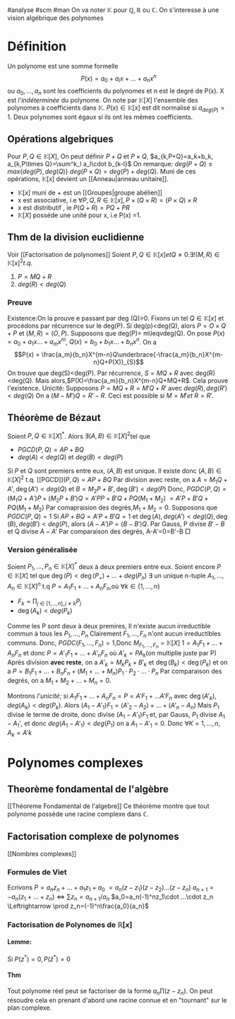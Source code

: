 #analyse #scm #man
On va noter $\mathbb{K}$ pour $\mathbb{Q},\mathbb{R}$ ou $\mathbb{C}$. On s'interesse à une vision algébrique des polynomes
# Définition
Un polynome est une somme formelle 
$$P(x)= a_0 + a_ix +...+a_nx^n$$
ou $a_0,...,a_n$ sont les coefficients du polynomes et n est le degré de P(x).
X est _l'indéterminée_ du polynome. On note par $\mathbb{K}[X]$ l'ensemble des polynomes à coefficients dans $\mathbb{K}$.
$P(x)\in \mathbb{K}[x]$ est dit normalisé si $a_{deg(P)}=1$. Deux polynomes sont égaux si ils ont les mêmes coefficients.
## Opérations algebriques
Pour $P,Q \in \mathbb{K}[X]$, On peut définir $P+Q$ et $P\times Q$, 
$a_{k,P+Q}=a_k+b_k, a_{k,P\times Q}=\sum^k_l a_l\cdot b_{k-l}$
On remarque:
$deg(P+Q)\leq max \lbrace deg(P),deg(Q) \rbrace$
$deg(P\times Q)= deg(P)+deg(Q)$.
Muni de ces opérations, $\mathbb{K}[x]$ devient un [[Anneau|anneau unitaire]].
- $\mathbb{K}[x]$ muni de + est un [[Groupes|groupe abélien]]
- x est associative, i.e $\forall P,Q,R \in \mathbb{K}[x], P\times(Q\times R)= (P\times Q)\times R$
- x est distributif
, ie $P(Q+R)= PQ+ PR$
- $\mathbb{K}[X]$ posséde une unité
 pour x, i.e P(x) =1. 
## Thm de la division euclidienne
Voir [[Factorisation de polynomes]]
Soient $P,Q \in \mathbb{K}[x] et Q \neq 0. \exists!(M,R)\in \mathbb{K}[x]^2 t.q.$
1. $P = MQ + R$
2. $deg(R)<deg(Q)$
### Preuve
Existence:On la prouve e passant par deg (Q)>0. Fixons un tel $Q \in \mathbb{K}[x]$  et procédons par récurrence sur le deg(P). Si deg(p)<deg(Q), alors $P = O\times Q+P$ et $(M,R)= (O,P)$.
Supposons que deg(P)= m\leqvdeg(Q). On pose $P(x)= a_0+a_1 x...+a_mx^m$, $Q(x)= b_0+b_1 x...+b_nx^n$. On a $$P(x) = \frac{a_m}{b_n}X^{m-n}Q\underbrace{-\frac{a_m}{b_n}X^{m-n}Q+P(X)}_{S}$$
On trouve que deg(S)<deg(P). Par récurrence, $S = MQ + R$ avec deg(R)<deg(Q). Mais alors,$P(X)=\frac{a_m}{b_n}X^{m-n}Q+MQ+R$. Cela prouve l'existence.
Unicité:
Supposons $P=MQ+R= M'Q + R'$ avec $deg(R), deg(R')< deg(Q)$ On a $(M-M')Q = R'-R.$ Ceci est possible si $M=M' et\ R = R'$.
## Théorème de Bézaut
Soient $P,Q \in \mathbb{K}[X]^*$. Alors $\exists(A,B)\in \mathbb{K}[X]^2$tel que 
- $PGCD(P,Q)= AP+BQ$
- $deg(A)<deg(Q)$ et $deg(B)<deg(P)$

Si $P$ et $Q$ sont premiers entre eux, $(A,B)$ est unique.
Il existe donc $(A,B)\in \mathbb{K}[X]^2$ t.q. [[PGCD]]$(P,Q)= AP + BQ$
Par division avec reste, on a $A = M_1Q + A',\deg(A')<deg(Q)$ et $B = M_2P + B',\deg(B')<deg(P)$
Donc, $PGDC(P,Q)=(M_1Q+A')P+(M_2P+B')Q= A'PP+B'Q+PQ(M_1+M_2)$
$=A'P+B'Q+PQ(M_1+M_2)$
Par comapraision des degrés,$M_1+M_2 =0$.
Supposons que $PGDC(P,Q)=1$
Si $AP+BQ=A'P+B'Q=1$ et $\deg(A),deg(A')<deg(Q),\deg(B),deg(B')<deg(P)$, alors $(A-A')P=(B-B')Q$. Par Gauss, P divise $B'-B$ et Q divise $A-A'$
Par comparaison des degrés, A-A'=0=B'-B
$\Box$
### Version généralisée
Soient $P_1,...,P_n\in \mathbb{K}[X]^*$ deux à deux premiers entre eux. Soient encore $P\in \mathbb{K}[X]$ tel que $\deg(P)<\deg(P_+)+...+deg(P_n)$
$\exists$ un unique n-tuple $A_1,...,A_n\in \mathbb{K}[X]^n$
t.q
$P= A_1F_1+...+A_nF_n,$où $\forall k \in \lbrace 1,...,n\rbrace$
- $F_k=\prod_{j\in[1,..,n],j\neq k}P_j$
- $\deg(A_k)<deg(P_k)$

Comme les P sont deux à deux premires, Il n'existe aucun irreductible commun à tous les $P_1,...,P_n$
Clairement $F_1,...,F_n$ n'ont aucun irreductibles communs.
Donc, $PGDC(F_1,...,F_n)=1$,Donc $M_{F_1,...,F_n}=\mathbb{K}[X]$
$1 =A_1F_1+...+A_nF_n$ 
et donc $P=A'_1F_1+...+A'_nF_n$ où $A'_k = PA_k$(on multiplie juste par P)
Après division __avec reste__, on a $A'_k=M_kP_k+B'_k$ et $\deg(B_k)<\deg(P_k)$ et on a 
$P =B_1F_1+...+B_nF_n+(M_1+...+M_n)P_1\cdot P_2\cdot ...\cdot P_n$
Par comparaison des degrés, on a $M_1+M_2+...+M_n= 0$.

Montrons _l'unicité_; si $A_1F_1+...+A_nF_n=P=A'F_1+...A'F_n$ avec $\deg(A'_k),deg(A_k)<deg(P_k)$.
Alors $(A_1-A'_1)F_1=(A'_2-A_2)+...+(A'_n-A_n)$ Mais $P_1$ divise le terme de droite, donc divise $(A_1-A'_1)F_1$ et, par Gauss, $P_1$ divise $A_1-A_1'$, et donc $deg(A_1-A'_1)<deg(P_1)$ on a $A_1-A'_1=0$.
Donc $\forall K =1,...,n, A_k=A'k$
# Polynomes complexes
## Theorème fondamental de l'algèbre
[[Théoreme Fondamental de l'algebre]]
Ce théorème montre que tout polynome possède une racine complexe dans $\mathbb{C}$. 
## Factorisation complexe de polynomes
[[Nombres complexes]]
### __Formules de Viet__
Ecrivons
$P=a_nz_n+...+a_1z_1+a_0$
$=a_n(z-z_1)(z-z_2)...(z-z_n)$
$a_{n+1}=-a_n(z_1+...+z_n)\Leftrightarrow \sum z_n=a_{n+1}/a_n$
$a_0=a_n(-1)^nz_1\cdot ...\cdot z_n \Leftrightarrow \prod z_n=(-1)^n\frac{a_0}{a_n}$
### __Factorisation de Polynomes de $\mathbb{R}[x]$__
#### Lemme:
Si $P(z^*)=0, P(\bar z	^*)=0$
#### Thm
Tout polynome réel peut se factoriser de la forme $a_n\prod(z-z_n)$.
On peut résoudre cela en prenant d'abord une racine connue et en "tournant" sur le plan complexe.
